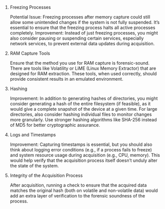 1. Freezing Processes

    Potential Issue: Freezing processes after memory capture could still allow some unintended changes if the system is not fully suspended. It’s essential to ensure that the freezing process halts all active processes completely.
    Improvement: Instead of just freezing processes, you might also consider pausing or suspending certain services, especially network services, to prevent external data updates during acquisition.

2. RAM Capture Tools

    Ensure that the method you use for RAM capture is forensic-sound. There are tools like Volatility or LiME (Linux Memory Extractor) that are designed for RAM extraction. These tools, when used correctly, should provide consistent results in an emulated environment.

3. Hashing

    Improvement: In addition to generating hashes of directories, you might consider generating a hash of the entire filesystem (if feasible), as it would give a complete snapshot of the device at a given time. For large directories, also consider hashing individual files to monitor changes more granularly.
    Use stronger hashing algorithms like SHA-256 instead of MD5 for better cryptographic assurance.

4. Logs and Timestamps

    Improvement: Capturing timestamps is essential, but you should also think about logging error conditions (e.g., if a process fails to freeze) and system resource usage during acquisition (e.g., CPU, memory). This would help verify that the acquisition process itself doesn’t unduly alter the state of the system.

5. Integrity of the Acquisition Process

    After acquisition, running a check to ensure that the acquired data matches the original hash (both on volatile and non-volatile data) would add an extra layer of verification to the forensic soundness of the process.